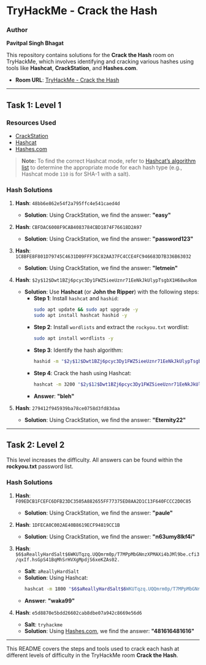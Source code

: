 # TryHackMe - Crack the Hash

### Author
**Pavitpal Singh Bhagat**

This repository contains solutions for the **Crack the Hash** room on TryHackMe, which involves identifying and cracking various hashes using tools like **Hashcat**, **CrackStation**, and **Hashes.com**.

- **Room URL**: [TryHackMe - Crack the Hash](https://tryhackme.com/r/room/crackthehash)

---

## Task 1: Level 1

### Resources Used
- [CrackStation](https://crackstation.net/)
- [Hashcat](https://hashcat.net)
- [Hashes.com](https://hashes.com/en/decrypt/hash)

> **Note:** To find the correct Hashcat mode, refer to [Hashcat’s algorithm list](https://hashcat.net) to determine the appropriate mode for each hash type (e.g., Hashcat mode `110` is for SHA-1 with a salt).

### Hash Solutions

1. **Hash**: `48bb6e862e54f2a795ffc4e541caed4d`
   - **Solution**: Using CrackStation, we find the answer: **"easy"**

2. **Hash**: `CBFDAC6008F9CAB4083784CBD1874F76618D2A97`
   - **Solution**: Using CrackStation, we find the answer: **"password123"**

3. **Hash**: `1C8BFE8F801D79745C4631D09FFF36C82AA37FC4CCE4FC946683D7B336B63032`
   - **Solution**: Using CrackStation, we find the answer: **"letmein"**

4. **Hash**: `$2y$12$Dwt1BZj6pcyc3Dy1FWZ5ieeUznr71EeNkJkUlypTsgbX1H68wsRom`
   - **Solution**: Use **Hashcat** (or **John the Ripper**) with the following steps:
     - **Step 1**: Install `hashcat` and `hashid`:
       ```bash
       sudo apt update && sudo apt upgrade -y
       sudo apt install hashcat hashid -y
       ```
     - **Step 2**: Install `wordlists` and extract the `rockyou.txt` wordlist:
       ```bash
       sudo apt install wordlists -y
       ```
     - **Step 3**: Identify the hash algorithm:
       ```bash
       hashid -m "$2y$12$Dwt1BZj6pcyc3Dy1FWZ5ieeUznr71EeNkJkUlypTsgbX1H68wsRom"
       ```
     - **Step 4**: Crack the hash using Hashcat:
       ```bash
       hashcat -m 3200 "$2y$12$Dwt1BZj6pcyc3Dy1FWZ5ieeUznr71EeNkJkUlypTsgbX1H68wsRom" rockyou.txt
       ```
     - **Answer**: **"bleh"**

5. **Hash**: `279412f945939ba78ce0758d3fd83daa`
   - **Solution**: Using CrackStation, we find the answer: **"Eternity22"**

---

## Task 2: Level 2

This level increases the difficulty. All answers can be found within the **rockyou.txt** password list. 

### Hash Solutions

1. **Hash**: `F09EDCB1FCEFC6DFB23DC3505A882655FF77375ED8AA2D1C13F640FCCC2D0C85`
   - **Solution**: Using CrackStation, we find the answer: **"paule"**

2. **Hash**: `1DFECA0C002AE40B8619ECF94819CC1B`
   - **Solution**: Using CrackStation, we find the answer: **"n63umy8lkf4i"**

3. **Hash**: `$6$aReallyHardSalt$6WKUTqzq.UQQmrm0p/T7MPpMbGNnzXPMAXi4bJMl9be.cfi3/qxIf.hsGpS41BqMhSrHVXgMpdjS6xeKZAs02.`
   - **Salt**: `aReallyHardSalt`
   - **Solution**: Using Hashcat:
     ```bash
     hashcat -m 1800 "$6$aReallyHardSalt$6WKUTqzq.UQQmrm0p/T7MPpMbGNnzXPMAXi4bJMl9be.cfi3/qxIf.hsGpS41BqMhSrHVXgMpdjS6xeKZAs02." rockyou.txt -O
     ```
   - **Answer**: **"waka99"**

4. **Hash**: `e5d8870e5bdd26602cab8dbe07a942c8669e56d6`
   - **Salt**: `tryhackme`
   - **Solution**: Using [Hashes.com](https://hashes.com/en/decrypt/hash), we find the answer: **"481616481616"**

---

This README covers the steps and tools used to crack each hash at different levels of difficulty in the TryHackMe room **Crack the Hash**.
